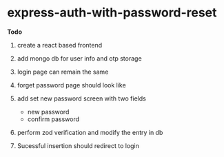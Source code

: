 # express-auth-with-password-reset

**Todo**

1. create a react based frontend
2. add mongo db for user info and otp storage
3. login page can remain the same
4. forget password page should look like 

5. add set new password screen with two fields
    - new password
    - confirm password
6. perform zod verification and modify the entry in db
7. Sucessful insertion should redirect to login